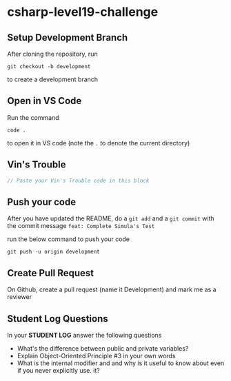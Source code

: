 # csharp-level19-challenge

## Setup Development Branch
After cloning the repository, run

```
git checkout -b development
```

to create a development branch

## Open in VS Code 

Run the command 

```
code .
```

to open it in VS code (note the `.` to denote the current directory)

## Vin's Trouble

```csharp
// Paste your Vin's Trouble code in this block
```


## Push your code

After you have updated the README, do a `git add` and a `git commit` with the commit message `feat: Complete Simula's Test`

run the below command to push your code

```
git push -u origin development
```

## Create Pull Request
On Github, create a pull request (name it Development) and mark me as a reviewer

## Student Log Questions

In your **STUDENT LOG** answer the following questions

- What's the difference between public and private variables?
- Explain Object-Oriented Principle #3 in your own words
- What is the internal modifier and and why is it useful to know about even if you never explicitly use. it?
